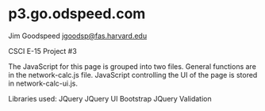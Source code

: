 p3.go.odspeed.com
=================

Jim Goodspeed
jgoodsp@fas.harvard.edu

CSCI E-15 Project #3

The JavaScript for this page is grouped into two files.  General functions are in the network-calc.js file.  JavaScript controlling the UI of the page is stored in network-calc-ui.js.

Libraries used:
JQuery
JQuery UI
Bootstrap
JQuery Validation